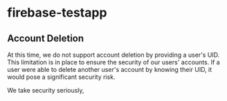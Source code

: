 # firebase-testapp

## Account Deletion

At this time, we do not support account deletion by providing a user's UID. This limitation is in place to ensure the security of our users' accounts. If a user were able to delete another user's account by knowing their UID, it would pose a significant security risk.

We take security seriously,
